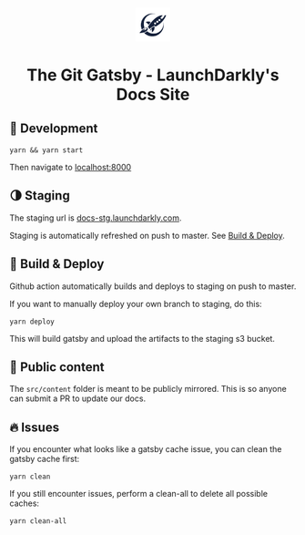 <p align="center">
  <a href="https://www.gatsbyjs.org">
    <img alt="Gatsby" src="assets/images/launchdarkly-logo.png" width="60" />
  </a>
</p>
<h1 align="center">
  The Git Gatsby - LaunchDarkly's Docs Site
</h1>

## 🚴 Development

```shell
yarn && yarn start
```

Then navigate to [localhost:8000](http://localhost:8000)

## 🌗 Staging

The staging url is [docs-stg.launchdarkly.com](https://docs-stg.launchdarkly.com).

Staging is automatically refreshed on push to master. See [Build & Deploy](#-build--deploy).

## 🚀 Build & Deploy
Github action automatically builds and deploys to staging on push to master.

If you want to manually deploy your own branch to staging, do this:

```shell
yarn deploy
```

This will build gatsby and upload the artifacts to the staging s3 bucket.

## 👥 Public content

The `src/content` folder is meant to be publicly mirrored. This is so anyone can submit a PR
to update our docs.

## 🔥 Issues
If you encounter what looks like a gatsby cache issue, you can clean the gatsby cache first:

```shell script
yarn clean
```

If you still encounter issues, perform a clean-all to delete all possible caches:

```shell script
yarn clean-all
```
